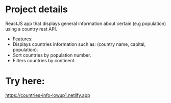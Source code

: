 # Project details
 ReactJS app that displays general information about certain (e.g population) using a country rest API.
 
 * Features:
  * Displays countries information such as: (country name, capital, population).
  * Sort countries by population number.
  * Filters countries by continent.

# Try here:
https://countries-info-lowup1.netlify.app
